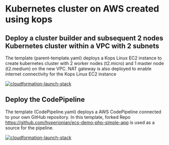 # Kubernetes cluster on AWS created using kops

## Deploy a cluster builder and subsequent 2 nodes Kubernetes cluster within a VPC with 2 subnets

The template (parent-template.yaml) deploys a Kops Linux EC2 instance to create kubernetes cluster with 2 worker nodes (t2.micro) and 1 master node (t2.medium) on the new VPC. NAT gateway is also deployed to enable internet connectivity for the Kops Linux EC2 instance

[![cloudformation-launch-stack](assets/stack-launch.png)](https://console.aws.amazon.com/cloudformation/home?region=ap-southeast-2#/stacks/new?stackName=Cluster-Builder&templateURL=http://cybersociety.s3.amazonaws.com/cf-templates/parent-template.yaml)

## Deploy the CodePipeline

The template (CodePipeline.yaml) deploys a AWS CodePipeline connected to your own GitHub repository. In this template, forked Repo <https://github.com/hyperionian/ecs-demo-php-simple-app> is used as a source for the pipeline.

[![cloudformation-launch-stack](assets/stack-launch.png)](https://console.aws.amazon.com/cloudformation/home?region=ap-southeast-2#/stacks/new?stackName=CodePipeline&templateURL=http://cybersociety.s3.amazonaws.com/cf-templates/CodePipeline.yaml)
